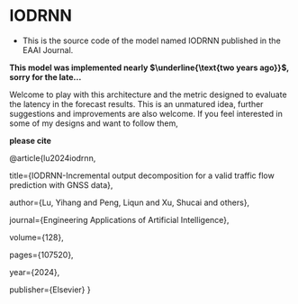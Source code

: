 # IODRNN
- This is the source code of the model named IODRNN published in the EAAI Journal.

**This model was implemented nearly $\underline{\text{two years ago}}$, sorry for the late...**

Welcome to play with this architecture and the metric designed to evaluate the latency in the forecast results.
This is an unmatured idea, further suggestions and improvements are also welcome.
If you feel interested in some of my designs and want to follow them,

**please cite**

@article{lu2024iodrnn,

  title={IODRNN-Incremental output decomposition for a valid traffic flow prediction with GNSS data},
  
  author={Lu, Yihang and Peng, Liqun and Xu, Shucai and others},
  
  journal={Engineering Applications of Artificial Intelligence},
  
  volume={128},
  
  pages={107520},
  
  year={2024},
  
  publisher={Elsevier}
} 

